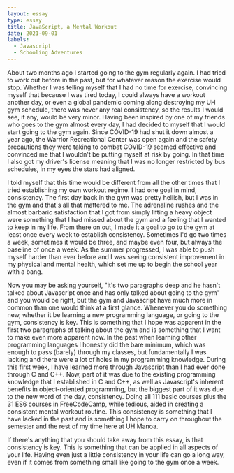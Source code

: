 ```yaml
---
layout: essay
type: essay
title: JavaScript, a Mental Workout
date: 2021-09-01
labels:
  - Javascript
  - Schooling Adventures
---
```


About two months ago I started going to the gym regularly again. I had tried to work out before in the past, but for whatever reason the exercise would stop. Whether I was telling myself that I had no time for exercise, convincing myself that because I was tired today, I could always have a workout another day, or even a global pandemic coming along destroying my UH gym schedule, there was never any real consistency, so the results I would see, if any, would be very minor. Having been inspired by one of my friends who goes to the gym almost every day, I had decided to myself that I would start going to the gym again. Since COVID-19 had shut it down almost a year ago, the Warrior Recreational Center was open again and the safety precautions they were taking to combat COVID-19 seemed effective and convinced me that I wouldn't be putting myself at risk by going. In that time I also got my driver's license meaning that I was no longer restricted by bus schedules, in my eyes the stars had aligned.

I told myself that this time would be different from all the other times that I tried establishing my own workout regime. I had one goal in mind, consistency. The first day back in the gym was pretty hellish, but I was in the gym and that's all that mattered to me. The adrenaline rushes and the almost barbaric satisfaction that I got from simply lifting a heavy object were something that I had missed about the gym and a feeling that I wanted to keep in my life. From there on out, I made it a goal to go to the gym at least once every week to establish consistency. Sometimes I'd go two times a week, sometimes it would be three, and maybe even four, but always the baseline of once a week. As the summer progressed, I was able to push myself harder than ever before and I was seeing consistent improvement in my physical and mental health, which set me up to begin the school year with a bang.

Now you may be asking yourself, "it's two paragraphs deep and he hasn't talked about Javascript once and has only talked about going to the gym" and you would be right, but the gym and Javascript have much more in common than one would think at a first glance. Whenever you do something new, whether it be learning a new programming language, or going to the gym, consistency is key. This is something that I hope was apparent in the first two paragraphs of talking about the gym and is something that I want to make even more apparent now. In the past when learning other programming languages I honestly did the bare minimum, which was enough to pass (barely) through my classes, but fundamentally I was lacking and there were a lot of holes in my programming knowledge. During this first week, I have learned more through Javascript than I had ever done through C and C++. Now, part of it was due to the existing programming knowledge that I established in C and C++, as well as Javascript's inherent benefits in object-oriented programming, but the biggest part of it was due to the new word of the day, consistency. Doing all 111 basic courses plus the 31 ES6 courses in FreeCodeCamp, while tedious, aided in creating a consistent mental workout routine. This consistency is something that I have lacked in the past and is something I hope to carry on throughout the semester and the rest of my time here at UH Manoa.

If there's anything that you should take away from this essay, is that consistency is key. This is something that can be applied in all aspects of your life. Having even just a little consistency in your life can go a long way, even if it comes from something small like going to the gym once a week.


